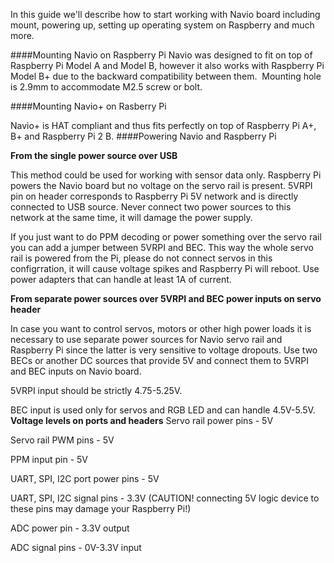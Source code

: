 In this guide we'll describe how to start working with Navio board including mount, powering up, setting up operating system on Raspberry and much more.

####Mounting Navio on Raspberry Pi
Navio was designed to fit on top of Raspberry Pi Model A and Model B, however it also works with Raspberry Pi Model B+ due to the backward compatibility between them.  Mounting hole is 2.9mm to accommodate M2.5 screw or bolt.

####Mounting Navio+ on Rasberry Pi

Navio+ is HAT compliant and thus fits perfectly on top of Raspberry Pi A+, B+ and Raspberry Pi 2 B. 
####Powering Navio and Raspberry Pi

**From the single power source over USB**

This method could be used for working with sensor data only. Raspberry Pi powers the Navio board but no voltage on the servo rail is present. 5VRPI pin on header corresponds to Raspberry Pi 5V network and is directly connected to USB source. Never connect two power sources to this network at the same time, it will damage the power supply.

If you just want to do PPM decoding or power something over the servo rail you can add a jumper between 5VRPI and BEC. This way the whole servo rail is powered from the Pi, please do not connect servos in this configгration, it will cause voltage spikes and Raspberry Pi will reboot. Use power adapters that can handle at least 1A of current.

**From separate power sources over 5VRPI and BEC power inputs on servo header**

In case you want to control servos, motors or other high power loads it is necessary to use separate power sources for Navio servo rail and Raspberry Pi since the latter is very sensitive to voltage dropouts. Use two BECs or another DC sources that provide 5V and connect them to 5VRPI and BEC inputs on Navio board.

5VRPI input should be strictly 4.75-5.25V.

BEC input is used only for servos and RGB LED and can handle 4.5V-5.5V.
**Voltage levels on ports and headers**
Servo rail power pins - 5V

Servo rail PWM pins - 5V

PPM input pin - 5V

UART, SPI, I2C port power pins - 5V

UART, SPI, I2C signal pins - 3.3V (CAUTION! connecting 5V logic device to these pins may damage your Raspberry Pi!)

ADC power pin - 3.3V output

ADC signal pins - 0V-3.3V input


